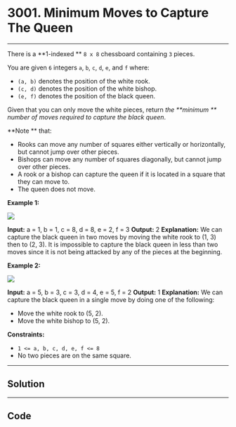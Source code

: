 # 3001. Minimum Moves to Capture The Queen

---

There is a **1-indexed ** `8 x 8` chessboard containing `3` pieces.

You are given `6` integers `a`, `b`, `c`, `d`, `e`, and `f` where:

  * `(a, b)` denotes the position of the white rook.
  * `(c, d)` denotes the position of the white bishop.
  * `(e, f)` denotes the position of the black queen.



Given that you can only move the white pieces, return _the **minimum ** number of moves required to capture the black queen_.

**Note ** that:

  * Rooks can move any number of squares either vertically or horizontally, but cannot jump over other pieces.
  * Bishops can move any number of squares diagonally, but cannot jump over other pieces.
  * A rook or a bishop can capture the queen if it is located in a square that they can move to.
  * The queen does not move.



 

**Example 1:**

![](https://assets.leetcode.com/uploads/2023/12/21/ex1.png)


**Input:** a = 1, b = 1, c = 8, d = 8, e = 2, f = 3
**Output:** 2
**Explanation:** We can capture the black queen in two moves by moving the white rook to (1, 3) then to (2, 3).
It is impossible to capture the black queen in less than two moves since it is not being attacked by any of the pieces at the beginning.


**Example 2:**

![](https://assets.leetcode.com/uploads/2023/12/21/ex2.png)


**Input:** a = 5, b = 3, c = 3, d = 4, e = 5, f = 2
**Output:** 1
**Explanation:** We can capture the black queen in a single move by doing one of the following: 
- Move the white rook to (5, 2).
- Move the white bishop to (5, 2).


 

**Constraints:**

  * `1 <= a, b, c, d, e, f <= 8`
  * No two pieces are on the same square.

---

## Solution



---

## Code
```python


```